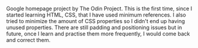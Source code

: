 Google homepage project by The Odin Project.
This is the first time, since I started learning HTML, CSS, that I have used minimum references. I also tried to minimize the amount of CSS properties so I didn't end up having unused properties. 
There are still padding and positioning issues but in future, once I learn and practise them more frequently, I would come back and correct them. 